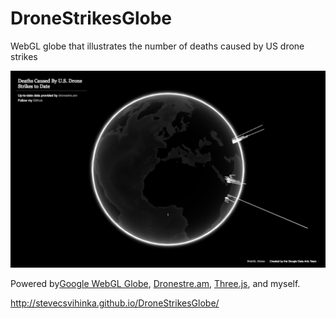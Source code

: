 # DroneStrikesGlobe
WebGL globe that illustrates the number of deaths caused by US drone strikes

![](img/screen.png?raw=true)

Powered by[Google WebGL Globe](https://www.chromeexperiments.com/globe), [Dronestre.am](http://dronestre.am/), [Three.js](http://threejs.org/), and myself.


http://stevecsvihinka.github.io/DroneStrikesGlobe/
